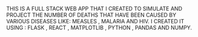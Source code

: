 THIS IS A FULL STACK WEB APP THAT I CREATED TO SIMULATE AND PROJECT THE  NUMBER OF DEATHS THAT HAVE BEEN CAUSED BY VARIOUS DISEASES LIKE: MEASLES , MALARIA AND HIV.
I CREATED IT USING : FLASK , REACT , MATPLOTLIB , PYTHON , PANDAS AND NUMPY.

